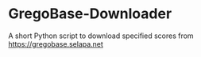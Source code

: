 # GregoBase-Downloader
A short Python script to download specified scores from https://gregobase.selapa.net
